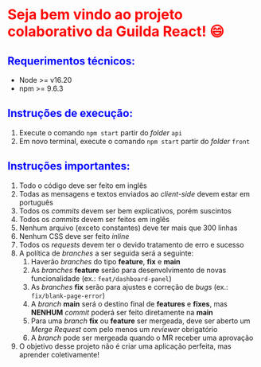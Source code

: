 # <span style="color: red">Seja bem vindo ao projeto colaborativo da Guilda React! 😄</span>

## <span style="color: blue">Requerimentos técnicos:</span>
- Node >= v16.20
- npm >= 9.6.3

## <span style="color: blue">Instruções de execução:</span>
1. Execute o comando `npm start` partir do _folder_ `api`
2. Em novo terminal, execute o comando `npm start` partir do _folder_ `front`

## <span style="color: blue">Instruções importantes:</span>
1. Todo o código deve ser feito em inglês
2. Todas as mensagens e textos enviados ao _client-side_ devem estar em português
3. Todos os _commits_ devem ser bem explicativos, porém suscintos
4. Todos os _commits_ devem ser feitos em inglês
5. Nenhum arquivo (exceto constantes) deve ter mais que 300 linhas
6. Nenhum CSS deve ser feito _inline_
7. Todos os _requests_ devem ter o devido tratamento de erro e sucesso
8. A política de *branches* a ser seguida será a seguinte:
   1. Haverão *branches* do tipo **feature**, **fix** e **main**
   2. As *branches* **feature** serão para desenvolvimento de novas funcionalidade (ex.: `feat/dashboard-panel`)
   3. As *branches* **fix** serão para ajustes e correção de *bugs* (ex.: `fix/blank-page-error`)
   4. A *branch* **main** será o destino final de **features** e **fixes**, mas **NENHUM** *commit* poderá ser feito diretamente na **main**
   5. Para uma *branch* **fix** ou **feature** ser mergeada, deve ser aberto um *Merge Request* com pelo menos um *reviewer* obrigatório
   6. A *branch* pode ser mergeada quando o MR receber uma aprovação
9. O objetivo desse projeto não é criar uma aplicação perfeita, mas aprender coletivamente!